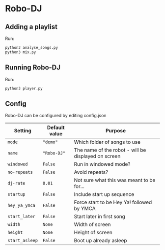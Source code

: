 # Robo-DJ

## Adding a playlist
Run:

```bash
python3 analyse_songs.py
python3 mix.py
```

## Running Robo-DJ
Run:

```bash
python3 player.py
```

## Config

Robo-DJ can be configured by editing config.json

| Setting        | Default value | Purpose |
| -------------- | ------------- | ------- |
| `mode`         | `"demo"`      | Which folder of songs to use |
| `name`         | `"Robo-DJ"`   | The name of the robot - will be displayed on screen |
| `windowed`     | `False`       | Run in windowed mode? |
| `no-repeats`   | `False`       | Avoid repeats? |
| `dj-rate`      | `0.01`        | Not sure what this was meant to be for... |
| `startup`      | `False`       | Include start up sequence |
| `hey_ya_ymca`  | `False`       | Force start to be Hey Ya! followed by YMCA |
| `start_later`  | `False`       | Start later in first song |
| `width`        | `None`        | Width of screen |
| `height`       | `None`        | Height of screen |
| `start_asleep` | `False`       | Boot up already asleep |
